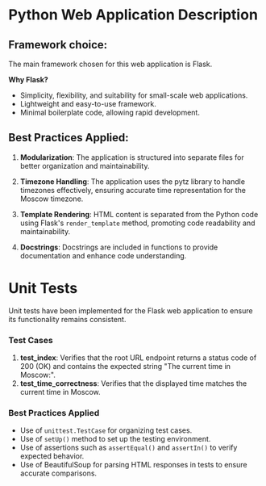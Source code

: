# Python Web Application Description

## Framework choice:

The main framework chosen for this web application is Flask.

**Why Flask?**
   - Simplicity, flexibility, and suitability for small-scale web applications.
   - Lightweight and easy-to-use framework.
   - Minimal boilerplate code, allowing rapid development. 

## Best Practices Applied:

1. **Modularization**: The application is structured into separate files for better organization and maintainability.

3. **Timezone Handling**: The application uses the pytz library to handle timezones effectively, ensuring accurate time representation for the Moscow timezone.

4. **Template Rendering**: HTML content is separated from the Python code using Flask's `render_template` method, promoting code readability and maintainability.

5. **Docstrings**: Docstrings are included in functions to provide documentation and enhance code understanding.

# Unit Tests

Unit tests have been implemented for the Flask web application to ensure its functionality remains consistent.

### Test Cases
1. **test_index**: Verifies that the root URL endpoint returns a status code of 200 (OK) and contains the expected string "The current time in Moscow:".
2. **test_time_correctness**: Verifies that the displayed time matches the current time in Moscow.

### Best Practices Applied
- Use of `unittest.TestCase` for organizing test cases.
- Use of `setUp()` method to set up the testing environment.
- Use of assertions such as `assertEqual()` and `assertIn()` to verify expected behavior.
- Use of BeautifulSoup for parsing HTML responses in tests to ensure accurate comparisons.